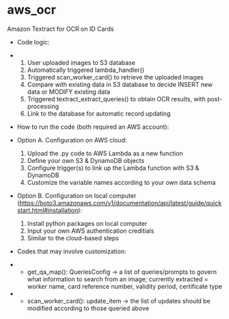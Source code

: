 # aws_ocr
Amazon Textract for OCR on ID Cards
- Code logic:
- 1) User uploaded images to S3 database
  2) Automatically triggered lambda_handler()
  3) Triggered scan_worker_card() to retrieve the uploaded images
  4) Compare with existing data in S3 database to decide INSERT new data or MODIFY existing data
  5) Triggered textract_extract_queries() to obtain OCR results, with post-processing
  6) Link to the database for automatic record updating

- How to run the code (both required an AWS account):
- Option A. Configuration on AWS cloud:
     1) Upload the .py code to AWS Lambda as a new function
     2) Define your own S3 & DynamoDB objects
     3) Configure trigger(s) to link up the Lambda function with S3 & DynamoDB
     4) Customize the variable names according to your own data schema
  
- Option B. Configuration on local computer (https://boto3.amazonaws.com/v1/documentation/api/latest/guide/quickstart.html#installation):
     1) Install python packages on local computer
     2) Input your own AWS authentication creditials
     3) Similar to the cloud-based steps

- Codes that may involve customization:
- - get_qa_map(): QueriesConfig -> a list of queries/prompts to govern what information to search from an image; currently extracted = worker name, card reference number, validity period, certificate type
- - scan_worker_card(): update_item -> the list of updates should be modified according to those queried above
